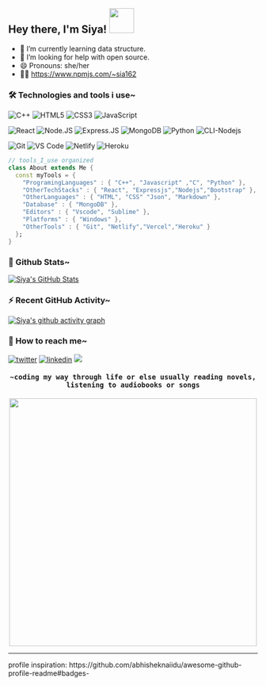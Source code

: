 
## Hey there, I'm Siya! <img src="https://media.giphy.com/media/mGcNjsfWAjY5AEZNw6/giphy.gif" width="50">

- 🌱 I’m currently learning data structure.
- 🤔 I’m looking for help with open source.
- 😄 Pronouns: she/her
- 👩‍💻 https://www.npmjs.com/~sia162

### 🛠 Technologies and tools i use~
![C++](https://img.shields.io/badge/-C++-00599C?style=plastic&logo=c)
![HTML5](https://img.shields.io/badge/-HTML5-%23E44D27?style=flat-square&logo=html5&logoColor=ffffff)
![CSS3](https://img.shields.io/badge/-CSS3-%231572B6?style=flat-square&logo=css3)
![JavaScript](https://img.shields.io/badge/-JavaScript-%23F7DF1C?style=flat-square&logo=javascript&logoColor=000000&labelColor=%23F7DF1C&color=%23FFCE5A)

![React](https://img.shields.io/badge/-React-%23282C34?style=flat-square&logo=react)
![Node.JS](https://img.shields.io/badge/-Node.JS-black?style=plastic&logo=Node.js) 
![Express.JS](https://img.shields.io/badge/-Express.JS-c7b198?style=plastic&logo=Express.JS) 
![MongoDB](https://img.shields.io/badge/-MongoDB-black?style=plastic&logo=mongodb)
![Python](https://img.shields.io/badge/-Python-8fcfd1?style=plastic&logo=Python)
![CLI-Nodejs](https://img.shields.io/badge/Nodejs-CLI%20-purple.svg)

![Git](https://img.shields.io/badge/-Git-%23F05032?style=flat-square&logo=git&logoColor=%23ffffff)
![VS Code](https://img.shields.io/badge/-VSCode-%23007ACC?style=flat-square&logo=visual-studio-code)
![Netlify](https://img.shields.io/badge/-Netlify-%2300C7B7?style=flat-square&logo=netlify&logoColor=ffffff)
![Heroku](https://img.shields.io/badge/Heroku-430098?style=flat&logo=heroku&logoColor=white)

```dart 
// tools_I_use organized
class About extends Me { 
  const myTools = {  
    "ProgramingLanguages" : { "C++", "Javascript" ,"C", "Python" },
    "OtherTechStacks" : { "React", "Expressjs","Nodejs","Bootstrap" },
    "OtherLanguages" : { "HTML", "CSS" "Json", "Markdown" },
    "Database" : { "MongoDB" },
    "Editors" : { "Vscode", "Sublime" },
    "Platforms" : { "Windows" },
    "OtherTools" : { "Git", "Netlify","Vercel","Heroku" }
  };
}
```

### 📝 Github Stats~
<a href="https://github.com/sia162/sia162">
  <img align="center" src="https://github-readme-stats.vercel.app/api?username=sia162&show_icons=true&line_height=27&count_private=true&title_color=ffffff&text_color=c9cacc&icon_color=2bbc8a&bg_color=1d1f21" alt="Siya's GitHub Stats" />
</a>

<!-- ### 🔥 Streak Stats~ -->
<!-- 
  <a href="https://github.com/DenverCoder1/github-readme-streak-stats">
    <img title="🔥 Get streak stats for your profile at git.io/streak-stats" alt="DenverCoder1's streak" src="https://github-readme-streak-stats.herokuapp.com/?user=sia162&theme=monokai-metallian&hide_border=true"/>
  </a> -->
 

### ⚡ Recent GitHub Activity~
[![Siya's github activity graph](https://activity-graph.herokuapp.com/graph?username=sia162&theme=xcode)](https://github.com/ashutosh00710/github-readme-activity-graph)

### 🔗 How to reach me~
[![twitter](https://img.shields.io/badge/twitter-1DA1F2?style=for-the-badge&logo=twitter&logoColor=white)](https://twitter.com/hexcodesiya)       [![linkedin](https://img.shields.io/badge/linkedin-0A66C2?style=for-the-badge&logo=linkedin&logoColor=white)](https://www.linkedin.com/in/siyabanodha162/)  <a target="_blank" href="mailto:siyabanodha@gmail.com"><img src="https://img.shields.io/badge/-Gmail-D14836?style=for-the-badge&logo=Gmail&logoColor=white"></img></a>

<h4 align="center"><samp>~coding my way through life or else usually reading novels, listening to audiobooks or songs </samp></h4>
<p align="center"><img height="500" src="https://monophy.com/media/Qs7WbYem6RDksHxd1l/monophy.gif" /></p>


<hr></hr>
profile inspiration: https://github.com/abhisheknaiidu/awesome-github-profile-readme#badges-

